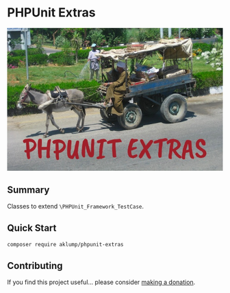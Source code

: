 # PHPUnit Extras

![phpunit_extras](images/screenshot.jpg)

## Summary

Classes to extend `\PHPUnit_Framework_TestCase`.

## Quick Start

    composer require aklump/phpunit-extras

## Contributing

If you find this project useful... please consider [making a donation](https://www.paypal.com/cgi-bin/webscr?cmd=_s-xclick&hosted_button_id=4E5KZHDQCEUV8&item_name=Gratitude%20for%20aklump%2Fphpunit_extras).

